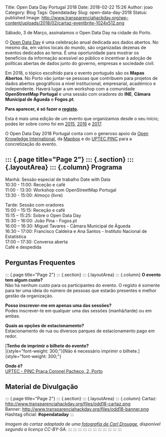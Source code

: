 Title: Open Data Day Portugal 2018
Date: 2018-02-22 15:26
Author: joao
Category: Blog
Tags: Opendataday
Slug: open-data-day-2018
Status: published
Image: http://www.transparenciahackday.org/wp-content/uploads/2018/02/cartaz-eventbrite-1024x512.png

Sábado, 3 de Março, assinalamos o Open Data Day na cidade do Porto.

O [Open Data Day](http://opendataday.org) é uma celebração anual dedicada aos dados abertos. No mesmo dia, em vários locais do mundo, são organizadas dezenas de eventos dedicados ao tema. É uma oportunidade para mostrar os benefícios da informação acessível ao público e incentivar à adoção de políticas abertas de dados junto do governo, empresas e sociedade civil.

Em 2018, o tópico escolhido para o evento português são os **Mapas Abertos**. No Porto vão juntar-se pessoas que contribuem para projetos de dados abertos geográficos a nível institucional, empresarial, académico e independente. Haverá lugar a um workshop com a comunidade **OpenStreetMap Portugal** e uma sessão com oradores do **INE**, **Câmara Municipal de Águeda** e **Fogos.pt**.

**Para aparecer, é só fazer o [registo](https://www.eventbrite.com/e/open-data-day-porto-tickets-43339521676).**

Esta é mais uma edição de um evento que organizamos desde o seu início; podes ler sobre como foi em [2015](http://www.transparenciahackday.org/2015/03/open-data-day-2015-o-rescaldo/), [2016](http://www.transparenciahackday.org/2016/03/open-data-day-portugal-2016/) e [2017](http://www.transparenciahackday.org/2017/03/como-foi-o-open-data-day-2017/).

O Open Data Day 2018 Portugal conta com o generoso apoio da [Open Knowledge International](http://okfn.org), da [Mapbox](https://mapbox.com) e do [UPTEC PINC](http://uptec.up.pt) para a concretização do evento.

::: {.page title="Page 2"}
::: {.section}
::: {.layoutArea}
::: {.column}
Programa
--------

Manhã: Sessão especial de trabalho Date with Data  
10:30 - 11:00: Receção e café  
11:00 - 13:30: Workshop com OpenStreetMap Portugal  
13:30 - 15:00: Almoço (livre)

Tarde: Sessão com oradores  
15:00 – 15:15: Receção e café  
15:15 – 15:25: Sobre o Open Data Day  
15:30 – 16:00: João Pina - Fogos.pt  
16:00 – 16:30: Miguel Tavares - Câmara Municipal de Águeda  
16:30 – 17:00: Francisco Caldeira e Ana Santos - Instituto Nacional de Estatística  
17:00 – 17:30: Conversa aberta  
Café e despedida

Perguntas Frequentes
--------------------

::: {.page title="Page 2"}
::: {.section}
::: {.layoutArea}
::: {.column}
**O evento tem algum custo?**  
Não há nenhum custo para os participantes do evento. O registo é somente para ter uma ideia do número de pessoas que estarão presentes e melhor gestão da organização.

**Posso inscrever-me em apenas uma das sessões?**  
Podes inscrever-te em qualquer uma das sessões (manhã/tarde) ou em ambas.

**Quais as opções de estacionamento?**  
Estacionamento de rua ou diversos parques de estacionamento pago em redor.

[**Tenho de imprimir o bilhete do evento?**  
]{style="font-weight: 300;"}[Não é necessário imprimir o bilhete.]{style="font-weight: 300;"}

**Onde é?**  
[UPTEC - PINC Praça Coronel Pacheco, 2, Porto](http://www.openstreetmap.org/?mlat=41.15137&mlon=-8.61555#map=19/41.15138/-8.61555)

Material de Divulgação
----------------------

::: {.page title="Page 2"}
::: {.section}
::: {.layoutArea}
::: {.column}
Cartaz: <http://www.transparenciahackday.org/files/odd18-cartaz.png>  
Banner: [http://www.transparenciahackday.org/files/odd18-banner.png  
](http://www.transparenciahackday.org/files/odd18-banner.png)Hashtag oficial: **\#opendataday**
:::

*Imagem do cartaz adaptada de uma [fotografia de Carl Drougge](https://www.flickr.com/photos/drougge/7382892612/), disponível segundo a licença CC-BY-SA.*
:::
:::
:::
:::
:::
:::
:::
:::
:::
:::
:::
